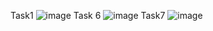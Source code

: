Task1
![image](https://github.com/user-attachments/assets/5f162068-e3bd-4ed0-bab1-bbde7db63f95)
Task 6 
![image](https://github.com/user-attachments/assets/2437801f-e475-44e3-b6c8-58ec288dacb0)
Task7
![image](https://github.com/user-attachments/assets/863cb262-a77e-4112-a185-f37af8a0e942)
